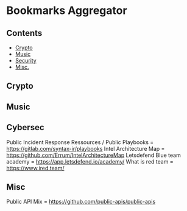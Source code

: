 # Bookmarks Aggregator

## Contents

- [Crypto](#crypto)
- [Music](#music)
- [Security](#cybersec)
- [Misc.](#misc)

## Crypto

## Music

## Cybersec
Public Incident Response Ressources / Public Playbooks = https://gitlab.com/syntax-ir/playbooks
Intel Architecture Map = https://github.com/Errum/IntelArchitectureMap
Letsdefend Blue team academy = https://app.letsdefend.io/academy/
What is red team = https://www.ired.team/
## Misc

Public API Mix = https://github.com/public-apis/public-apis
